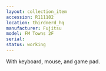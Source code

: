 ```yaml
---
layout: collection_item
accession: R111182
location: thirdnerd_hq
manufacturer: Fujitsu
model: FM Towns 2F
serial: 
status: working
---
```


With keyboard, mouse, and game pad.
